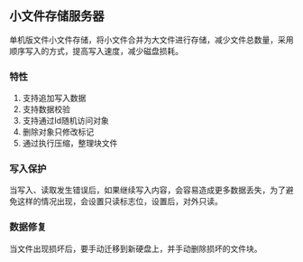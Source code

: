 ## 小文件存储服务器
单机版文件小文件存储，将小文件合并为大文件进行存储，减少文件总数量，采用顺序写入的方式，提高写入速度，减少磁盘损耗。

### 特性

1. 支持追加写入数据
2. 支持数据校验
3. 支持通过Id随机访问对象
4. 删除对象只修改标记
5. 通过执行压缩，整理块文件

### 写入保护

当写入、读取发生错误后，如果继续写入内容，会容易造成更多数据丢失，为了避免这样的情况出现，会设置只读标志位，设置后，对外只读。

### 数据修复

当文件出现损坏后，要手动迁移到新硬盘上，并手动删除损坏的文件块。